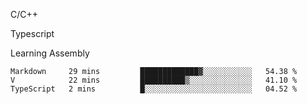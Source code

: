 <p>C/C++</p>
<p> Typescript</p>
<p>Learning Assembly</p>

<!--START_SECTION:waka-->

```text
Markdown     29 mins         █████████████▓░░░░░░░░░░░   54.38 %
V            22 mins         ██████████▒░░░░░░░░░░░░░░   41.10 %
TypeScript   2 mins          █░░░░░░░░░░░░░░░░░░░░░░░░   04.52 %
```

<!--END_SECTION:waka-->
